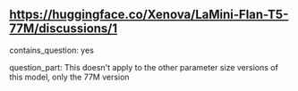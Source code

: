 ## https://huggingface.co/Xenova/LaMini-Flan-T5-77M/discussions/1

contains_question: yes

question_part: This doesn't apply to the other parameter size versions of this model, only the 77M version
